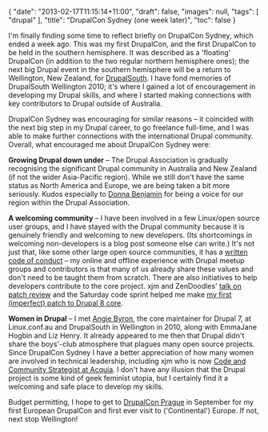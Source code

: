 {
   "date": "2013-02-17T11:15:14+11:00",
   "draft": false,
   "images": null,
   "tags": [
      "drupal"
   ],
   "title": "DrupalCon Sydney (one week later)",
   "toc": false
}

I'm finally finding some time to reflect briefly on DrupalCon Sydney, which ended a week ago. This was my first DrupalCon, and the first DrupalCon to be held in the southern hemisphere. It was described as a 'floating' DrupalCon (in addition to the two regular northern hemisphere ones); the next big Drupal event in the southern hemisphere will be a return to Wellington, New Zealand, for [DrupalSouth](http://wellington2014.drupalsouth.net.nz/). I have fond memories of DrupalSouth Wellington 2010; it's where I gained a lot of encouragement in developing my Drupal skills, and where I started making connections with key contributors to Drupal outside of Australia.

DrupalCon Sydney was encouraging for similar reasons – it coincided with the next big step in my Drupal career, to go freelance full-time, and I was able to make further connections with the international Drupal community. Overall, what encouraged me about DrupalCon Sydney were:

**Growing Drupal down under** – The Drupal Association is gradually recognising the significant Drupal community in Australia and New Zealand (if not the wider Asia-Pacific region). While we still don't have the same status as North America and Europe, we are being taken a bit more seriously. Kudos especially to [Donna Benjamin](http://kattekrab.net/) for being a voice for our region within the Drupal Association.

**A welcoming community** – I have been involved in a few Linux/open source user groups, and I have stayed with the Drupal community because it is genuinely friendly and welcoming to new developers. (Its shortcomings in welcoming non-developers is a blog post someone else can write.) It's not just that, like some other large open source communities, it has a [written code of conduct](http://drupal.org/dcoc) – my online and offline experience with Drupal meetup groups and contributors is that many of us already share these values and don't need to be taught them from scratch. There are also initiatives to help developers contribute to the core project. xjm and ZenDoodles' [talk on patch review](http://xjm.drupalgardens.com/review-guide) and the Saturday code sprint helped me make [my first (imperfect) patch to Drupal 8 core](http://drupalcode.org/project/drupal.git/commit/4bbff16).

**Women in Drupal** – I met [Angie Byron](http://webchick.net/), the core maintainer for Drupal 7, at Linux.conf.au and DrupalSouth in Wellington in 2010, along with EmmaJane Hogbin and Liz Henry. It already appeared to me then that Drupal didn't share the boys'-club atmosphere that plagues many open source projects. Since DrupalCon Sydney I have a better appreciation of how many women are involved in technical leadership, including xjm who is now [Code and Community Strategist at Acquia](http://xjm.drupalgardens.com/blog/my-new-job-octo). I don't have any illusion that the Drupal project is some kind of geek feminist utopia, but I certainly find it a welcoming and safe place to develop my skills.

Budget permitting, I hope to get to [DrupalCon Prague](http://prague2013.drupal.org/) in September for my first European DrupalCon and first ever visit to ('Continental') Europe. If not, next stop Wellington!
